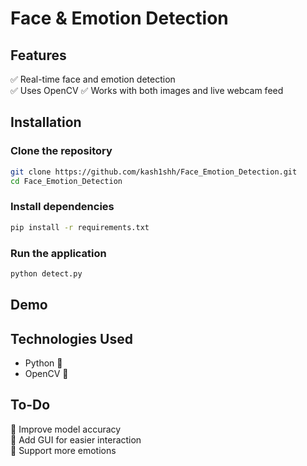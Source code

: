 # Face & Emotion Detection

## Features
✅ Real-time face and emotion detection  
✅ Uses OpenCV 
✅ Works with both images and live webcam feed  

## Installation

### Clone the repository
```sh
git clone https://github.com/kash1shh/Face_Emotion_Detection.git
cd Face_Emotion_Detection
```

### Install dependencies
```sh
pip install -r requirements.txt
```

### Run the application
```sh
python detect.py
```

## Demo


## Technologies Used
- Python 🐍  
- OpenCV 🎥   

## To-Do
🔲 Improve model accuracy  
🔲 Add GUI for easier interaction  
🔲 Support more emotions  



